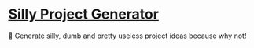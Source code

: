 # [Silly Project Generator](https://siphyshu.github.io/sillyprojectgenerator/)

🥴 Generate silly, dumb and pretty useless project ideas because why not!
